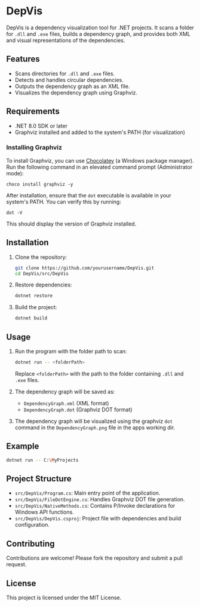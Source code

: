 # DepVis

DepVis is a dependency visualization tool for .NET projects. It scans a folder for `.dll` and `.exe` files, builds a dependency graph, and provides both XML and visual representations of the dependencies.

## Features

- Scans directories for `.dll` and `.exe` files.
- Detects and handles circular dependencies.
- Outputs the dependency graph as an XML file.
- Visualizes the dependency graph using Graphviz.

## Requirements

- .NET 8.0 SDK or later
- Graphviz installed and added to the system's PATH (for visualization)

### Installing Graphviz

To install Graphviz, you can use [Chocolatey](https://chocolatey.org/)
(a Windows package manager). 
Run the following command in an elevated command prompt (Administrator mode):
```
choco install graphviz -y
```

After installation, ensure that the `dot` executable is available in your system's PATH. You can verify this by running:
```
dot -V
```
This should display the version of Graphviz installed.

## Installation

1. Clone the repository:
   ```sh
   git clone https://github.com/yourusername/DepVis.git
   cd DepVis/src/DepVis
   ```

2. Restore dependencies:
   ```sh
   dotnet restore
   ```

3. Build the project:
   ```sh
   dotnet build
   ```

## Usage

1. Run the program with the folder path to scan:
   ```sh
   dotnet run -- <folderPath>
   ```

   Replace `<folderPath>` with the path to the folder containing `.dll` and `.exe` files.

2. The dependency graph will be saved as:
   - `DependencyGraph.xml` (XML format)
   - `DependencyGraph.dot` (Graphviz DOT format)

3. The dependency graph will be visualized using the graphviz `dot` command in
   the `DependencyGraph.png` file in the apps working dir.

## Example

```sh
dotnet run -- C:\MyProjects
```

## Project Structure

- `src/DepVis/Program.cs`: Main entry point of the application.
- `src/DepVis/FileDotEngine.cs`: Handles Graphviz DOT file generation.
- `src/DepVis/NativeMethods.cs`: Contains P/Invoke declarations for Windows API functions.
- `src/DepVis/DepVis.csproj`: Project file with dependencies and build configuration.

## Contributing

Contributions are welcome! Please fork the repository and submit a pull request.

## License

This project is licensed under the MIT License.
